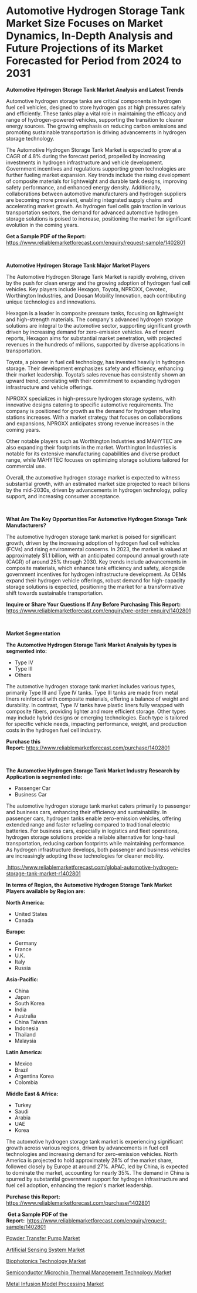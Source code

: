 <p><h1>Automotive Hydrogen Storage Tank Market Size Focuses on Market Dynamics, In-Depth Analysis and Future Projections of its Market Forecasted for Period from 2024 to 2031</h1></p><p><strong>Automotive Hydrogen Storage Tank Market Analysis and Latest Trends</strong></p>
<p><p>Automotive hydrogen storage tanks are critical components in hydrogen fuel cell vehicles, designed to store hydrogen gas at high pressures safely and efficiently. These tanks play a vital role in maintaining the efficacy and range of hydrogen-powered vehicles, supporting the transition to cleaner energy sources. The growing emphasis on reducing carbon emissions and promoting sustainable transportation is driving advancements in hydrogen storage technology.</p><p>The Automotive Hydrogen Storage Tank Market is expected to grow at a CAGR of 4.8% during the forecast period, propelled by increasing investments in hydrogen infrastructure and vehicle development. Government incentives and regulations supporting green technologies are further fueling market expansion. Key trends include the rising development of composite materials for lightweight and durable tank designs, improving safety performance, and enhanced energy density. Additionally, collaborations between automotive manufacturers and hydrogen suppliers are becoming more prevalent, enabling integrated supply chains and accelerating market growth. As hydrogen fuel cells gain traction in various transportation sectors, the demand for advanced automotive hydrogen storage solutions is poised to increase, positioning the market for significant evolution in the coming years.</p></p>
<p><strong>Get a Sample PDF of the Report:&nbsp;</strong> <a href="https://www.reliablemarketforecast.com/enquiry/request-sample/1402801?utm_campaign=1733&utm_medium=2&utm_source=Github&utm_content=ia&utm_term=23102024&utm_id=automotive-hydrogen-storage-tank">https://www.reliablemarketforecast.com/enquiry/request-sample/1402801</a></p>
<p>&nbsp;</p>
<p><strong>Automotive Hydrogen Storage Tank Major Market Players</strong></p>
<p><p>The Automotive Hydrogen Storage Tank Market is rapidly evolving, driven by the push for clean energy and the growing adoption of hydrogen fuel cell vehicles. Key players include Hexagon, Toyota, NPROXX, Cevotec, Worthington Industries, and Doosan Mobility Innovation, each contributing unique technologies and innovations.</p><p>Hexagon is a leader in composite pressure tanks, focusing on lightweight and high-strength materials. The company's advanced hydrogen storage solutions are integral to the automotive sector, supporting significant growth driven by increasing demand for zero-emission vehicles. As of recent reports, Hexagon aims for substantial market penetration, with projected revenues in the hundreds of millions, supported by diverse applications in transportation.</p><p>Toyota, a pioneer in fuel cell technology, has invested heavily in hydrogen storage. Their development emphasizes safety and efficiency, enhancing their market leadership. Toyota’s sales revenue has consistently shown an upward trend, correlating with their commitment to expanding hydrogen infrastructure and vehicle offerings.</p><p>NPROXX specializes in high-pressure hydrogen storage systems, with innovative designs catering to specific automotive requirements. The company is positioned for growth as the demand for hydrogen refueling stations increases. With a market strategy that focuses on collaborations and expansions, NPROXX anticipates strong revenue increases in the coming years.</p><p>Other notable players such as Worthington Industries and MAHYTEC are also expanding their footprints in the market. Worthington Industries is notable for its extensive manufacturing capabilities and diverse product range, while MAHYTEC focuses on optimizing storage solutions tailored for commercial use.</p><p>Overall, the automotive hydrogen storage market is expected to witness substantial growth, with an estimated market size projected to reach billions by the mid-2030s, driven by advancements in hydrogen technology, policy support, and increasing consumer acceptance.</p></p>
<p>&nbsp;</p>
<p><strong>What Are The Key Opportunities For Automotive Hydrogen Storage Tank Manufacturers?</strong></p>
<p><p>The automotive hydrogen storage tank market is poised for significant growth, driven by the increasing adoption of hydrogen fuel cell vehicles (FCVs) and rising environmental concerns. In 2023, the market is valued at approximately $1.1 billion, with an anticipated compound annual growth rate (CAGR) of around 25% through 2030. Key trends include advancements in composite materials, which enhance tank efficiency and safety, alongside government incentives for hydrogen infrastructure development. As OEMs expand their hydrogen vehicle offerings, robust demand for high-capacity storage solutions is expected, positioning the market for a transformative shift towards sustainable transportation.</p></p>
<p><strong>Inquire or Share Your Questions If Any Before Purchasing This Report:</strong> <a href="https://www.reliablemarketforecast.com/enquiry/pre-order-enquiry/1402801?utm_campaign=1733&utm_medium=2&utm_source=Github&utm_content=ia&utm_term=23102024&utm_id=automotive-hydrogen-storage-tank">https://www.reliablemarketforecast.com/enquiry/pre-order-enquiry/1402801</a></p>
<p>&nbsp;</p>
<p><strong>Market Segmentation</strong></p>
<p><strong>The Automotive Hydrogen Storage Tank Market Analysis by types is segmented into:</strong></p>
<p><ul><li>Type IV</li><li>Type III</li><li>Others</li></ul></p>
<p><p>The automotive hydrogen storage tank market includes various types, primarily Type III and Type IV tanks. Type III tanks are made from metal liners reinforced with composite materials, offering a balance of weight and durability. In contrast, Type IV tanks have plastic liners fully wrapped with composite fibers, providing lighter and more efficient storage. Other types may include hybrid designs or emerging technologies. Each type is tailored for specific vehicle needs, impacting performance, weight, and production costs in the hydrogen fuel cell industry.</p></p>
<p><strong>Purchase this Report:&nbsp;</strong><a href="https://www.reliablemarketforecast.com/purchase/1402801?utm_campaign=1733&utm_medium=2&utm_source=Github&utm_content=ia&utm_term=23102024&utm_id=automotive-hydrogen-storage-tank">https://www.reliablemarketforecast.com/purchase/1402801</a></p>
<p>&nbsp;</p>
<p><strong>The Automotive Hydrogen Storage Tank Market Industry Research by Application is segmented into:</strong></p>
<p><ul><li>Passenger Car</li><li>Business Car</li></ul></p>
<p><p>The automotive hydrogen storage tank market caters primarily to passenger and business cars, enhancing their efficiency and sustainability. In passenger cars, hydrogen tanks enable zero-emission vehicles, offering extended range and faster refueling compared to traditional electric batteries. For business cars, especially in logistics and fleet operations, hydrogen storage solutions provide a reliable alternative for long-haul transportation, reducing carbon footprints while maintaining performance. As hydrogen infrastructure develops, both passenger and business vehicles are increasingly adopting these technologies for cleaner mobility.</p></p>
<p><a href="https://www.reliablemarketforecast.com/global-automotive-hydrogen-storage-tank-market-r1402801?utm_campaign=1733&utm_medium=2&utm_source=Github&utm_content=ia&utm_term=23102024&utm_id=automotive-hydrogen-storage-tank">&nbsp;https://www.reliablemarketforecast.com/global-automotive-hydrogen-storage-tank-market-r1402801</a></p>
<p><strong>In terms of Region, the Automotive Hydrogen Storage Tank Market Players available by Region are:</strong></p>
<p>
    <p> <strong> North America: </strong>
        <ul>
            <li>United States</li>
            <li>Canada</li>
        </ul>
        </p> 
    <p> <strong> Europe: </strong>
        <ul>
            <li>Germany</li>
            <li>France</li>
            <li>U.K.</li>
            <li>Italy</li>
            <li>Russia</li>
        </ul>
        </p> 
    <p> <strong> Asia-Pacific: </strong>
        <ul>
            <li>China</li>
            <li>Japan</li>
            <li>South Korea</li>
            <li>India</li>
            <li>Australia</li>
            <li>China Taiwan</li>
            <li>Indonesia</li>
            <li>Thailand</li>
            <li>Malaysia</li>
        </ul>
        </p> 
    <p> <strong> Latin America: </strong>
        <ul>
            <li>Mexico</li>
            <li>Brazil</li>
            <li>Argentina Korea</li>
            <li>Colombia</li>
        </ul>
        </p> 
    <p> <strong> Middle East & Africa: </strong>
        <ul>
            <li>Turkey</li>
            <li>Saudi</li>
            <li>Arabia</li>
            <li>UAE</li>
            <li>Korea</li>
        </ul>
    </p>
    </p>
<p><p>The automotive hydrogen storage tank market is experiencing significant growth across various regions, driven by advancements in fuel cell technologies and increasing demand for zero-emission vehicles. North America is projected to hold approximately 28% of the market share, followed closely by Europe at around 27%. APAC, led by China, is expected to dominate the market, accounting for nearly 35%. The demand in China is spurred by substantial government support for hydrogen infrastructure and fuel cell adoption, enhancing the region's market leadership.</p></p>
<p><strong>Purchase this Report: </strong><a href="https://www.reliablemarketforecast.com/purchase/1402801?utm_campaign=1733&utm_medium=2&utm_source=Github&utm_content=ia&utm_term=23102024&utm_id=automotive-hydrogen-storage-tank">https://www.reliablemarketforecast.com/purchase/1402801</a></p>
<p>&nbsp;<strong>Get a Sample PDF of the Report:&nbsp;&nbsp;</strong><a href="https://www.reliablemarketforecast.com/enquiry/request-sample/1402801?utm_campaign=1733&utm_medium=2&utm_source=Github&utm_content=ia&utm_term=23102024&utm_id=automotive-hydrogen-storage-tank">https://www.reliablemarketforecast.com/enquiry/request-sample/1402801</a></p>
<p><strong></strong></p>
<p><p><a href="https://github.com/SanjidaMahmud54/Market-Research-Report-List-1/blob/main/powder-transfer-pump-market.md?utm_campaign=1733&utm_medium=2&utm_source=Github&utm_content=ia&utm_term=23102024&utm_id=automotive-hydrogen-storage-tank">Powder Transfer Pump Market</a></p><p><a href="https://www.linkedin.com/pulse/exploring-artificial-sensing-system-market-strategic-insights-eelsf?utm_campaign=1733&utm_medium=2&utm_source=Github&utm_content=ia&utm_term=23102024&utm_id=automotive-hydrogen-storage-tank">Artificial Sensing System Market</a></p><p><a href="https://www.linkedin.com/pulse/deep-dive-biophotonics-technology-market-itstrends-segmentation-emymf?utm_campaign=1733&utm_medium=2&utm_source=Github&utm_content=ia&utm_term=23102024&utm_id=automotive-hydrogen-storage-tank">Biophotonics Technology Market</a></p><p><a href="https://www.linkedin.com/pulse/semiconductor-microchip-thermal-management-technology-market-x6axf?utm_campaign=1733&utm_medium=2&utm_source=Github&utm_content=ia&utm_term=23102024&utm_id=automotive-hydrogen-storage-tank">Semiconductor Microchip Thermal Management Technology Market</a></p><p><a href="https://www.linkedin.com/pulse/metal-infusion-model-processing-market-growth-outlook-from-2024-kpqxf?utm_campaign=1733&utm_medium=2&utm_source=Github&utm_content=ia&utm_term=23102024&utm_id=automotive-hydrogen-storage-tank">Metal Infusion Model Processing Market</a></p></p>